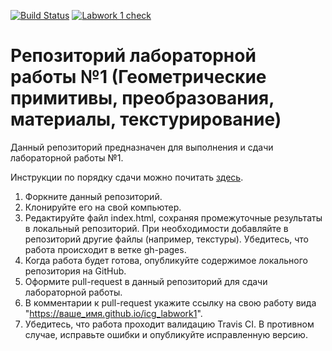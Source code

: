 [![Build Status](https://travis-ci.com/icg-course/icg_labwork1.svg?branch=gh-pages)](https://travis-ci.com/icg-course/icg_labwork1)
[![Labwork 1 check](https://github.com/icg-course/icg_labwork1/workflows/Labwork%201%20check/badge.svg)](https://github.com/icg-course/icg_labwork1/actions?query=workflow%3A%22Labwork+1+check%22)
# Репозиторий лабораторной работы №1 (Геометрические примитивы, преобразования, материалы, текстурирование)

Данный репозиторий предназначен для выполнения и сдачи лабораторной работы №1.

Инструкции по порядку сдачи можно почитать [здесь](https://github.com/icg-course/syllabus/blob/master/git.md).

1. Форкните данный репозиторий.
1. Клонируйте его на свой компьютер.
1. Редактируйте файл index.html, сохраняя промежуточные результаты в локальный репозиторий. При необходимости добавляйте в репозиторий другие файлы (например, текстуры). Убедитесь, что работа происходит в ветке gh-pages.
1. Когда работа будет готова, опубликуйте содержимое локального репозитория на GitHub.
1. Оформите pull-request в данный репозиторий для сдачи лабораторной работы.
1. В комментарии к pull-request укажите ссылку на свою работу вида "https://ваше_имя.github.io/icg_labwork1".
1. Убедитесь, что работа проходит валидацию Travis CI. В противном случае, исправьте ошибки и опубликуйте исправленную версию.
